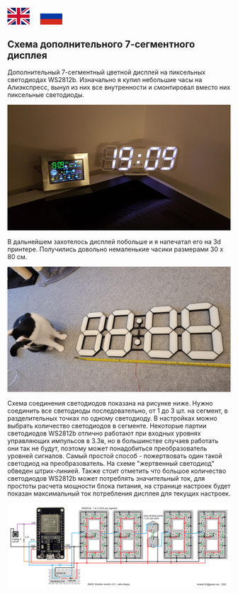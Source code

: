 <a href="README_EN.md"><img src="../img/en.png" alt="Read this in english" width="50px" style="margin-right:20px"></a>
<a href="README.md"><img src="../img/ru.png" alt="Читать на русском" width="50px"></a>

## Схема дополнительного 7-сегментного дисплея
Дополнительный 7-сегментный цветной дисплей на пиксельных светодиодах WS2812b. Изначально я купил небольшие часы на Алиэкспресс, вынул из них все внутренности и смонтировал вместо них пиксельные светодиоды. 

<p align="center"><img src="img/litleClock.jpg" alt="weather monitor BIM32 clock"></p>

В дальнейшем захотелось дисплей побольше и я напечатал его на 3d принтере. Получились довольно немаленькие часики размерами 30 х 80 см.

<p align="center"><img src="img/clockBig.jpg" alt="weather monitor BIM32 big clock"></p>

Схема соединения светодиодов показана на рисунке ниже. Нужно соединить все светодиоды последовательно, от 1 до 3 шт. на сегмент, в разделительных точках по одному светодиоду. В настройках можно выбрать количество светодиодов в сегменте. Некоторые партии светодиодов WS2812b отлично работают при входных уровнях управляющих импульсов в 3.3в, но в большинстве случаев работать они так не будут, поэтому может понадобиться преобразователь уровней сигналов. Самый простой способ - пожертвовать один такой светодиод на преобразователь. На схеме "жертвенный светодиод" обведен штрих-линией. Также стоит отметить что большое количество светодиодов WS2812b может потреблять значительный ток, для простоты расчета мощности блока питания, на странице настроек будет показан максимальный ток потребления дисплея для текущих настроек.

<p align="center"><img src="img/display2.png" alt="weather monitor bim32 ws2812b display"></p>